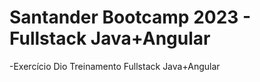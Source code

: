 # Santander Bootcamp 2023 - Fullstack Java+Angular

 -Exercício Dio Treinamento Fullstack Java+Angular
